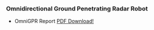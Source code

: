 ### Omnidirectional Ground Penetrating Radar Robot

* OmniGPR Report [PDF Download!](/docs/OmniGPR_FinalReport.pdf) 
